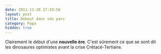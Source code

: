 ```yaml
---
date: 2011-11-30 17:33:56
layout: post
title: Debout dans son parc
category: Papa
hidden: true
---
```


Clairement le début d'une **nouvelle ère**. 
C'est sûrement ce que se sont dit les dinosaures optimistes avant la crise Crétacé-Tertiaire.
